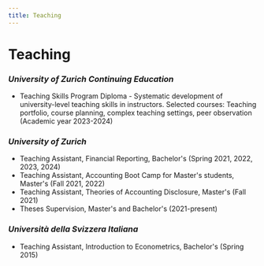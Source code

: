 ```yaml
---
title: Teaching 
---
```

# **Teaching** 

<h3><i style="font-weight:bold">University of Zurich Continuing Education</i></h3>

<div class="work-info">
    <ul>
    <li><i class="fas fa-building-flag"></i>Teaching Skills Program Diploma - Systematic development of university-level teaching skills in instructors. Selected courses: Teaching portfolio, course planning, complex teaching settings, peer observation (Academic year 2023-2024)</li>
    </ul>
</div>

<h3><i style="font-weight:bold">University of Zurich</i></h3>

<div class="work-info">
    <ul>
    <li><i class="fas fa-person-chalkboard"></i>Teaching Assistant, Financial Reporting, Bachelor's (Spring 2021, 2022, 2023, 2024)</li>
    <li><i class="fas fa-chalkboard-user"></i>Teaching Assistant, Accounting Boot Camp for Master's students, Master's (Fall 2021, 2022)</li>
    <li><i class="fas fa-chalkboard-user"></i>Teaching Assistant, Theories of Accounting Disclosure, Master's (Fall 2021)</li>
    <li><i class="fas fa-chalkboard-user"></i>Theses Supervision, Master's and Bachelor's (2021-present)</li>
    </ul>
</div>

<h3><i style="font-weight:bold">Università della Svizzera Italiana</i></h3>

<div class="work-info">
    <ul>
    <li><i class="fas fa-chalkboard-user"></i>Teaching Assistant, Introduction to Econometrics, Bachelor's (Spring 2015)</li>
    </ul>
</div>


<!-- Include Font Awesome for icons -->
<link rel="stylesheet" href="https://cdnjs.cloudflare.com/ajax/libs/font-awesome/5.15.4/css/all.min.css">
<link rel="stylesheet" href="https://cdnjs.cloudflare.com/ajax/libs/font-awesome/6.5.1/css/all.min.css">